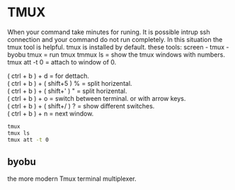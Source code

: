 # TMUX
 When your command take minutes for runing. It is possible intrup ssh connection and your command do not run completely. In this situation the tmux tool is helpful. tmux is installed by default.
 these tools: screen - tmux - byobu
 tmux = run tmux
 tmmux ls = show the tmux windows with numbers.
 tmux att -t 0 = attach to window of 0.

 ( ctrl + b ) + d = for dettach.<br>
 ( ctrl + b ) + ( shift+5 ) % = split horizental.<br>
 ( ctrl + b ) + ( shift+' ) " = split horizental.<br>
 ( ctrl + b ) + o = switch between terminal. or with arrow keys.<br>
 ( ctrl + b ) + ( shift+/ ) ? = show different switches.<br>
 ( ctrl + b ) + n = next window.
 
```bash
tmux
tmux ls
tmux att -t 0

```
## byobu
the more modern Tmux terminal multiplexer.
